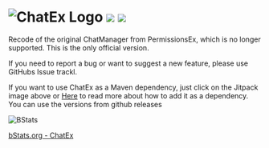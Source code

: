 ![ChatEx Logo](https://github.com/TheJeterLP/ChatEx/blob/master/logo.png?raw=true) 
![](https://github.com/TheJeterLP/ChatEx/workflows/Java%20CI%20with%20Maven/badge.svg)
![](https://jitpack.io/v/TheJeterLP/ChatEx.svg)
================================
Recode of the original ChatManager from PermissionsEx, which is no longer supported.
This is the only official version. 

If you need to report a bug or want to suggest a new feature, please use GitHubs Issue trackl.

If you want to use ChatEx as a Maven dependency, just click on the Jitpack image above or [Here](https://jitpack.io/#TheJeterLP/ChatEx) to read more about how to add it as a dependency. You can use the versions from github releases

![BStats](https://bstats.org/signatures/bukkit/ChatEx.svg)

[bStats.org - ChatEx](https://bstats.org/plugin/bukkit/ChatEx/7744)

